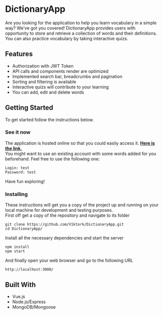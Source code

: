 # DictionaryApp

Are you looking for the application to help you learn vocabulary in a simple way? We've got you covered! DictionaryApp provides users with opportunity to store and retrieve a collection of words and their definitions. You can also practice vocabulary by taking interactive quizs.

## Features

- Authorization with JWT Token
- API calls and components render are optimized
- Implemented search bar, breadcrumbs and pagination
- Sorting and filtering is available
- Interactive quizs will contribute to your learning
- You can add, edit and delete words

## Getting Started

To get started follow the instructions below.

### See it now

The application is hosted online so that you could easily access it. [**Here is the link.**](https://dictionaryapp-v1ktork.appspot.com/)  
You might want to use an existing account with some words added for you beforehand. Feel free to use the following one:

```
Login: test
Password: test
```

Have fun exploring!

### Installing

These instructions will get you a copy of the project up and running on your local machine for development and testing purposes.  
First off get a copy of the repository and navigate to its folder

```
git clone https://github.com/V1ktork/DictionaryApp.git
cd DictionaryApp/
```

Install all the necessary dependencies and start the server

```
npm install
npm start
```

And finally open your web browser and go to the following URL

```
http://localhost:3000/
```

## Built With

- Vue.js
- Node.js/Express
- MongoDB/Mongoose
